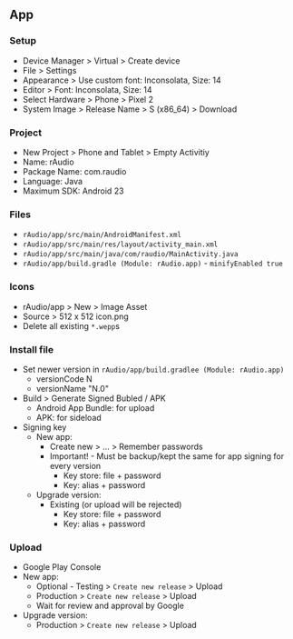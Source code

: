 App
---

### Setup
- Device Manager > Virtual > Create device
- File > Settings
- Appearance > Use custom font: Inconsolata, Size: 14
- Editor > Font: Inconsolata, Size: 14
- Select Hardware > Phone > Pixel 2
- System Image > Release Name > S (x86_64) > Download

### Project
- New Project > Phone and Tablet > Empty Activitiy
- Name: rAudio
- Package Name: com.raudio
- Language: Java
- Maximum SDK: Android 23

### Files
- `rAudio/app/src/main/AndroidManifest.xml`
- `rAudio/app/src/main/res/layout/activity_main.xml`
- `rAudio/app/src/main/java/com/raudio/MainActivity.java`
- `rAudio/app/build.gradle (Module: rAudio.app)` - `minifyEnabled true`

### Icons
- rAudio/app > New > Image Asset
- Source > 512 x 512 icon.png
- Delete all existing `*.wepp`s

### Install file
- Set newer version in `rAudio/app/build.gradlee (Module: rAudio.app)`
  - versionCode N
  - versionName "N.0"
- Build > Generate Signed Bubled / APK
	- Android App Bundle: for upload
	- APK: for sideload
- Signing key
	- New app:
		- Create new > ... > Remember passwords
		- Important! - Must be backup/kept the same for app signing for every version
			- Key store: file + password
			- Key: alias + password
	- Upgrade version:
		- Existing (or upload will be rejected)
			- Key store: file + password
			- Key: alias + password

### Upload
- Google Play Console
- New app:
	- Optional - Testing > `Create new release` > Upload
	- Production > `Create new release` > Upload
	- Wait for review and approval by Google
- Upgrade version:
	- Production > `Create new release` > Upload
